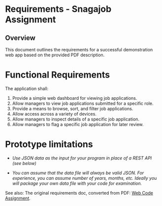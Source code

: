 # Requirements - Snagajob Assignment

## Overview

This document outlines the requirements for a successful demonstration web app based on the provided PDF description.


# Functional Requirements

The application shall:

1. Provide a simple web dashboard for viewing job applications.
2. Allow managers to view job applications submitted for a specific role.
3. Provide a means to browse, sort, and filter job applications.
4. Allow access across a variety of devices.
5. Allow managers to inspect details of a specific job application.
6. Allow managers to flag a specific job application for later review.


# Prototype limitations

- *Use JSON data as the input for your program in place of a REST API (see below)*

- *You can assume that the data file will always be valid JSON. For experience, you can assume number of years, months, etc. Ideally you will package your own data file with your code for examination.*


See also: The original requirements doc, converted from PDF: [Web Code Assignment](web-code-assignment.md).


